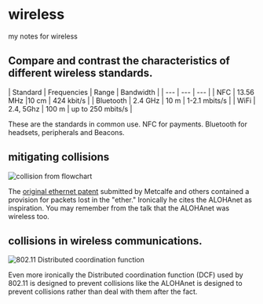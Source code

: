 # wireless
my notes for wireless



## Compare and contrast the characteristics of different wireless standards.

| Standard | Frequencies | Range | Bandwidth |
| --- | --- | --- |
| NFC | 13.56 MHz |10 cm | 424 kbit/s |
| Bluetooth | 2.4 GHz | 10 m | 1-2.1 mbits/s |
| WiFi | 2.4, 5Ghz | 100 m | up to 250 mbits/s |

These are the standards in common use. NFC for payments. Bluetooth for headsets, peripherals and Beacons.

## mitigating collisions

![collision from flowchart](https://rhildred.github.io/wireless/readmeimages/US4063220-4.png "collision from flowchart")

The [original ethernet patent](https://patents.google.com/patent/US4063220) submitted by Metcalfe and others contained a provision for packets lost in the "ether." Ironically he cites the ALOHAnet as inspiration. You may remember from the talk that the ALOHAnet was wireless too.

## collisions in wireless communications.

![802.11 Distributed coordination function](https://rhildred.github.io/wireless/readmeimages/maxresdefault.jpg "802.11 Distributed coordination function")

Even more ironically the Distributed coordination function (DCF) used by 802.11 is designed to prevent collisions like the ALOHAnet is designed to prevent collisions rather than deal with them after the fact.
